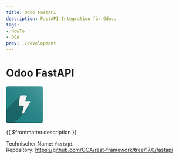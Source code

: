 ```yaml
---
title: Odoo FastAPI
description: FastAPI-Integration für Odoo.
tags:
- HowTo
- OCA
prev: ./development
---
```

# Odoo FastAPI
![](attachments/icon_oca_fastapi.png)

{{ $frontmatter.description }}

Technischer Name: `fastapi`\
Repository: <https://github.com/OCA/rest-framework/tree/17.0/fastapi>
